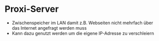 # Proxi-Server

* Zwischenspeicher im LAN damit z.B. Webseiten nicht mehrfach über das Internet angefragt werden muss
* Kann dazu genutzt werden um die eigene IP-Adresse zu verschleiern


